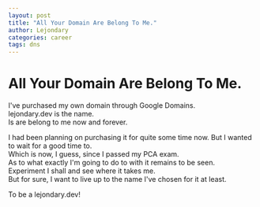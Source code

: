 ```yaml
---
layout: post
title: "All Your Domain Are Belong To Me."
author: Lejondary
categories: career
tags: dns
---
```


# All Your Domain Are Belong To Me.  

I've purchased my own domain through Google Domains.  
lejondary.dev is the name.  
Is are belong to me now and forever.  

I had been planning on purchasing it for quite some time now.
But I wanted to wait for a good time to.  
Which is now, I guess, since I passed my PCA exam.  
As to what exactly I'm going to do to with it remains to be seen.  
Experiment I shall and see where it takes me.  
But for sure, I want to live up to the name I've chosen for it at least.  

To be a lejondary.dev!  

